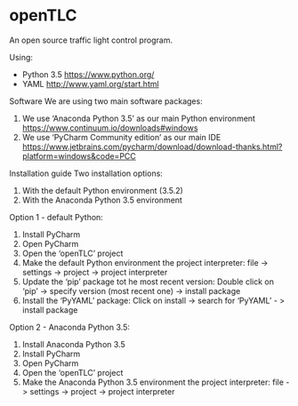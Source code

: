 # openTLC
An open source traffic light control program.

Using:
- Python 3.5 https://www.python.org/
- YAML http://www.yaml.org/start.html

Software
We are using two main software packages:
1.	We use ‘Anaconda Python 3.5’ as our main Python environment
https://www.continuum.io/downloads#windows
2.	We use ‘PyCharm Community edition’ as our main IDE
https://www.jetbrains.com/pycharm/download/download-thanks.html?platform=windows&code=PCC

Installation guide
Two installation options: 
1.	With the default Python environment (3.5.2) 
2.	With the Anaconda Python 3.5 environment

Option 1 - default Python:
1.	Install PyCharm
2.	Open PyCharm
3.	Open the ‘openTLC’ project
4.	Make the default Python environment the project interpreter:
file -> settings -> project -> project interpreter
5.	Update the ‘pip’ package tot he most recent version:
Double click on ‘pip’ -> specify version (most recent one) -> install package
6.	Install the ‘PyYAML’ package:
Click on install -> search for ‘PyYAML’ - > install package

Option 2 - Anaconda Python 3.5:
1.	Install Anaconda Python 3.5
2.	Install PyCharm
3.	Open PyCharm
4.	Open the ‘openTLC’ project
5.	Make the Anaconda Python 3.5 environment the project interpreter:
file -> settings -> project -> project interpreter
